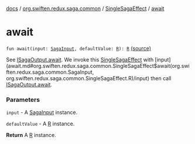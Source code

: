 [docs](../../index.md) / [org.swiften.redux.saga.common](../index.md) / [SingleSagaEffect](index.md) / [await](./await.md)

# await

`fun await(input: `[`SagaInput`](../-saga-input/index.md)`, defaultValue: `[`R`](index.md#R)`): `[`R`](index.md#R) [(source)](https://github.com/protoman92/KotlinRedux/tree/master/common/common-saga/src/main/kotlin/org/swiften/redux/saga/common/CommonSaga.kt#L274)

See [ISagaOutput.await](../-i-saga-output/await.md). We invoke this [SingleSagaEffect](index.md) with [input](await.md#org.swiften.redux.saga.common.SingleSagaEffect$await(org.swiften.redux.saga.common.SagaInput, org.swiften.redux.saga.common.SingleSagaEffect.R)/input) then call
[ISagaOutput.await](../-i-saga-output/await.md).

### Parameters

`input` - A [SagaInput](../-saga-input/index.md) instance.

`defaultValue` - A [R](index.md#R) instance.

**Return**
A [R](index.md#R) instance.

